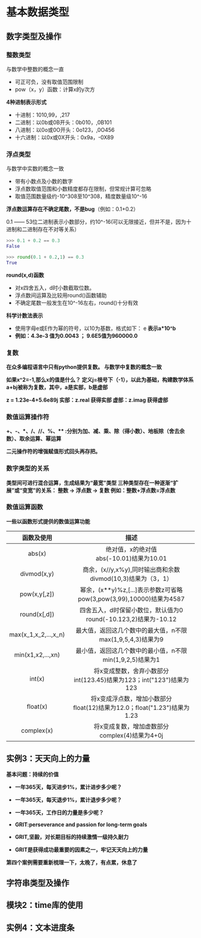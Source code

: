 # 基本数据类型

## 数字类型及操作

### 整数类型
与数学中整数的概念一直
- 可正可负，没有取值范围限制
- pow（x，y）函数：计算x的y次方

**4种进制表示形式**
- 十进制：1010,99，,217
- 二进制：以0b或0B开头：0b010，,0B101
- 八进制：以0o或0O开头：0o123，,0O456
- 十六进制：以0x或0X开头：0x9a，-0X89

### 浮点类型
与数学中实数的概念一致
- 带有小数点及小数的数字
- 浮点数取值范围和小数精度都存在限制，但常规计算可忽略
- 取值范围数量级约-10^308至10^308，精度数量级10^-16

**浮点数运算存在不确定尾数，不是bug**（例如：0.1+0.2）

0.1 —— 53位二进制表示小数部分，约10^-16(可以无限接近，但并不是，因为十进制和二进制存在不对等关系）

```py
>>> 0.1 + 0.2 == 0.3
False

>>> round(0.1 + 0.2,1) == 0.3
True
```

**round(x,d)函数**
- 对x四舍五入，d时小数截取位数。
- 浮点数间运算及比较用round()函数辅助
- 不确定尾数一般发生在10^-16左右，round()十分有效

**科学计数法表示**

- 使用字母e或E作为幂的符号，以10为基数，格式如下：
    <a>e<b>     表示a*10^b
- 例如：4.3e-3 值为0.0043   ；    9.6E5值为960000.0

### 复数
在众多编程语言中只有python提供复数。
与数学中复数的概念一致

如果x^2=-1,那么x的值是什么？
    定义j=根号下（-1），以此为基础，构建数学体系
    a+bj被称为复数，其中，a是实部，b是虚部

z = 1.23e-4+5.6e89j
 实部：z.real 获得实部
 虚部：z.imag 获得虚部

### 数值运算操作符

+、-、\*、/、//、%、\*\* :分别为加、减、乘、除（得小数）、地板除（舍去余数）、取余运算、幂运算

**二元操作符的增强赋值形式**回头再存把。

### 数字类型的关系
类型间可进行混合运算，生成结果为“最宽”类型
 三种类型存在一种逐渐“扩展”或“变宽”的关系：
    整数 -> 浮点数 -> 复数
 例如：整数+浮点数=浮点数

### 数值运算函数

一些以函数形式提供的数值运算功能

| 函数及使用 | 描述 |
|:----:|:----:|
| abs(x) | 绝对值，x的绝对值<br>abs(-10.01)结果为10.01 |
| divmod(x,y) | 商余，(x//y,x%y),同时输出商和余数<br>divmod(10,3)结果为（3，1） |
| pow(x,y[,z]) | 幂余，(x\*\*y)%z,[...]表示参数z可省略<br>pow(3,pow(3,99),10000)结果为4587 |
| round(x[,d]) | 四舍五入，d时保留小数位，默认值为0<br>round(-10.123,2)结果为-10.12 |
| max(x_1,x_2,...,x_n) | 最大值，返回这几个数中的最大值，n不限<br>max(1,9,5,4,3)结果为9 |
| min(x1,x2,...,xn) | 最小值，返回这几个数中的最小值，n不限<br>min(1,9,2,5)结果为1 |
| int(x) | 将x变成整数，舍弃小数部分<br>int(123.45)结果为123；int("123")结果为123 |
| float(x) | 将x变成浮点数，增加小数部分<br>float(12)结果为12.0；float("1.23")结果为1.23 |
| complex(x) | 将x变成复数，增加虚数部分<br>complex(4)结果为4+0j |



## 实例3：天天向上的力量

基本问题：持续的价值
- 一年365天，每天进步1%，累计进步多少呢？
- 一年365天，每天退步1%，累计退步多少呢？
- 一年365天，工作日的力量是多少呢？

- GRIT:perseverance and passion for long-term goals
- GRIT,坚毅，对长期目标的持续激情一级持久耐力
- GRIT是获得成功最重要的因素之一，牢记天天向上的力量

第四个案例需要重新梳理一下，太晚了，有点累，休息了



## 字符串类型及操作

## 模块2：time库的使用

## 实例4：文本进度条





















